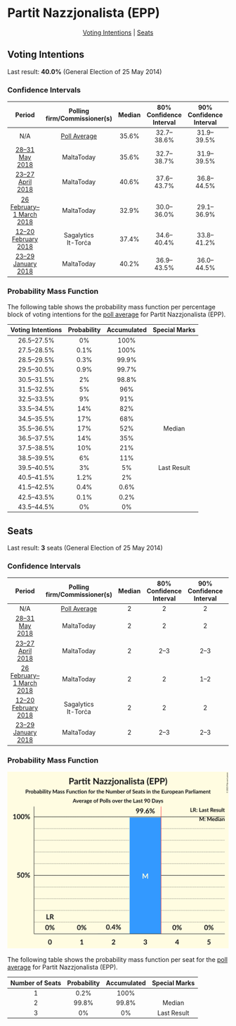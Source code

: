 # Partit Nazzjonalista (EPP)

<p align="center"><a href="#voting-intentions">Voting Intentions</a> | <a href="#seats">Seats</a></p>

## Voting Intentions

Last result: **40.0%** (General Election of 25 May 2014)

### Confidence Intervals

| Period     | Polling firm/Commissioner(s) | Median | 80% Confidence Interval | 90% Confidence Interval | 95% Confidence Interval | 99% Confidence Interval |
|:----------:|:----------------:|:-----------:|:-----------------------:|:-----------------------:|:-----------------------:|:-----------------------:|
| N/A | [Poll Average](average.html) | 35.6% | 32.7–38.6% | 31.9–39.5% | 31.2–40.2% | 29.9–41.7% |
| [28–31 May 2018](2018-05-31-MaltaToday.html) | MaltaToday | 35.6% | 32.7–38.7% | 31.9–39.5% | 31.2–40.3% | 29.8–41.7% |
| [23–27 April 2018](2018-04-27-MaltaToday.html) | MaltaToday | 40.6% | 37.6–43.7% | 36.8–44.5% | 36.1–45.3% | 34.7–46.7% |
| [26 February–1 March 2018](2018-03-01-MaltaToday.html) | MaltaToday | 32.9% | 30.0–36.0% | 29.1–36.9% | 28.4–37.7% | 27.1–39.2% |
| [12–20 February 2018](2018-02-20-Sagalytics.html) | Sagalytics <br> It-Torċa | 37.4% | 34.6–40.4% | 33.8–41.2% | 33.2–42.0% | 31.8–43.4% |
| [23–29 January 2018](2018-01-29-MaltaToday.html) | MaltaToday | 40.2% | 36.9–43.5% | 36.0–44.5% | 35.2–45.3% | 33.7–46.9% |

### Probability Mass Function

The following table shows the probability mass function per percentage block of voting intentions for the [poll average](average.html) for Partit Nazzjonalista (EPP).

| Voting Intentions | Probability | Accumulated | Special Marks |
|:-----------------:|:-----------:|:-----------:|:-------------:|
| 26.5–27.5% | 0% | 100% |  |
| 27.5–28.5% | 0.1% | 100% |  |
| 28.5–29.5% | 0.3% | 99.9% |  |
| 29.5–30.5% | 0.9% | 99.7% |  |
| 30.5–31.5% | 2% | 98.8% |  |
| 31.5–32.5% | 5% | 96% |  |
| 32.5–33.5% | 9% | 91% |  |
| 33.5–34.5% | 14% | 82% |  |
| 34.5–35.5% | 17% | 68% |  |
| 35.5–36.5% | 17% | 52% | Median |
| 36.5–37.5% | 14% | 35% |  |
| 37.5–38.5% | 10% | 21% |  |
| 38.5–39.5% | 6% | 11% |  |
| 39.5–40.5% | 3% | 5% | Last Result |
| 40.5–41.5% | 1.2% | 2% |  |
| 41.5–42.5% | 0.4% | 0.6% |  |
| 42.5–43.5% | 0.1% | 0.2% |  |
| 43.5–44.5% | 0% | 0% |  |


## Seats

Last result: **3** seats (General Election of 25 May 2014)

### Confidence Intervals

| Period     | Polling firm/Commissioner(s) | Median | 80% Confidence Interval | 90% Confidence Interval | 95% Confidence Interval | 99% Confidence Interval |
|:----------:|:----------------:|:------:|:-----------------------:|:-----------------------:|:-----------------------:|:-----------------------:|
| N/A | [Poll Average](average.html) | 2 | 2 | 2 | 2 | 2 |
| [28–31 May 2018](2018-05-31-MaltaToday.html) | MaltaToday | 2 | 2 | 2 | 2 | 2 |
| [23–27 April 2018](2018-04-27-MaltaToday.html) | MaltaToday | 2 | 2–3 | 2–3 | 2–3 | 2–3 |
| [26 February–1 March 2018](2018-03-01-MaltaToday.html) | MaltaToday | 2 | 2 | 1–2 | 1–2 | 1–2 |
| [12–20 February 2018](2018-02-20-Sagalytics.html) | Sagalytics <br> It-Torċa | 2 | 2 | 2 | 2–3 | 2–3 |
| [23–29 January 2018](2018-01-29-MaltaToday.html) | MaltaToday | 2 | 2–3 | 2–3 | 2–3 | 2–3 |

### Probability Mass Function

![Graph with seats probability mass function not yet produced](average-seats-pmf-partitnazzjonalistaepp.png "Seats Probability Mass Function")

The following table shows the probability mass function per seat for the [poll average](average.html) for Partit Nazzjonalista (EPP).

| Number of Seats | Probability | Accumulated | Special Marks |
|:---------------:|:-----------:|:-----------:|:-------------:|
| 1 | 0.2% | 100% |  |
| 2 | 99.8% | 99.8% | Median |
| 3 | 0% | 0% | Last Result |


